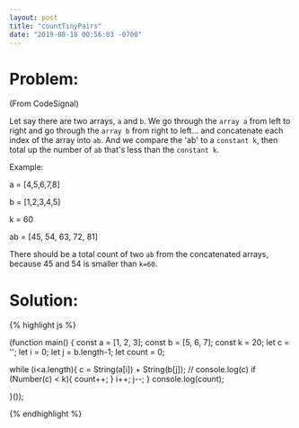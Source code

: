 ```yaml
---
layout: post
title: "countTinyPairs"
date: "2019-08-18 00:56:03 -0700"
---
```


# Problem:

(From CodeSignal)

Let say there are two arrays, `a` and `b`. We go through the `array a` from left to right and go through the `array b` from right to left... and concatenate each index of the array into `ab`. And we compare the 'ab' to a `constant k`, then total up the number of `ab` that's less than the `constant k`.

Example:

a = [4,5,6,7,8]

b = [1,2,3,4,5]

k = 60

ab = [45, 54, 63, 72, 81]

There should be a total count of two `ab` from the concatenated arrays, because 45 and 54 is smaller than `k=60`.

# Solution:

{% highlight js %}

(function main() {
const a = [1, 2, 3];
const b = [5, 6, 7];
const k = 20;
let c = '';
let i = 0;
let j = b.length-1;
let count = 0;

while (i<a.length){
    c = String(a[i]) + String(b[j]);
    // console.log(c)
    if (Number(c) < k){
        count++;
    }
    i++;
    j--;
}
console.log(count);

}());

{% endhighlight %}
